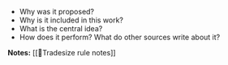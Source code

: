 
- Why was it proposed?
- Why is it included in this work?
- What is the central idea?
- How does it perform? What do other sources write about it?

**Notes:**
[[🔢Tradesize rule notes]]